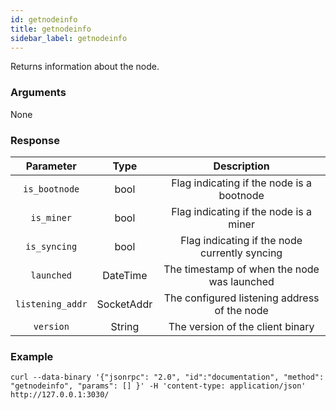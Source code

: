 ```yaml
---
id: getnodeinfo
title: getnodeinfo
sidebar_label: getnodeinfo
---
```


<!----------------------------------------------------------------------------->
<!-------------------- THIS MARKDOWN FILE IS AUTOGENERATED -------------------->
<!----------------------------------------------------------------------------->

Returns information about the node.

### Arguments

None

### Response

|     Parameter    |     Type      |                  Description                  |
|:----------------:|:-------------:|:---------------------------------------------:|
| `is_bootnode`    | bool          | Flag indicating if the node is a bootnode     |
| `is_miner`       | bool          | Flag indicating if the node is a miner        |
| `is_syncing`     | bool          | Flag indicating if the node currently syncing |
| `launched`       | DateTime<Utc> | The timestamp of when the node was launched   |
| `listening_addr` | SocketAddr    | The configured listening address of the node  |
| `version`        | String        | The version of the client binary              |

### Example
```ignore
curl --data-binary '{"jsonrpc": "2.0", "id":"documentation", "method": "getnodeinfo", "params": [] }' -H 'content-type: application/json' http://127.0.0.1:3030/
```
